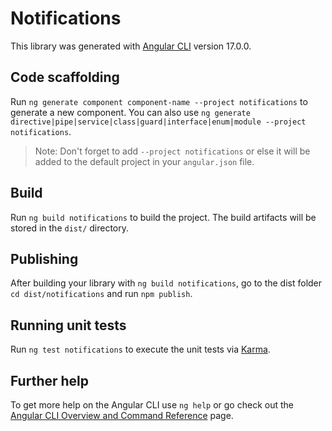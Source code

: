 # Notifications

This library was generated with [Angular CLI](https://github.com/angular/angular-cli) version 17.0.0.

## Code scaffolding

Run `ng generate component component-name --project notifications` to generate a new component. You can also use `ng generate directive|pipe|service|class|guard|interface|enum|module --project notifications`.
> Note: Don't forget to add `--project notifications` or else it will be added to the default project in your `angular.json` file. 

## Build

Run `ng build notifications` to build the project. The build artifacts will be stored in the `dist/` directory.

## Publishing

After building your library with `ng build notifications`, go to the dist folder `cd dist/notifications` and run `npm publish`.

## Running unit tests

Run `ng test notifications` to execute the unit tests via [Karma](https://karma-runner.github.io).

## Further help

To get more help on the Angular CLI use `ng help` or go check out the [Angular CLI Overview and Command Reference](https://angular.io/cli) page.
